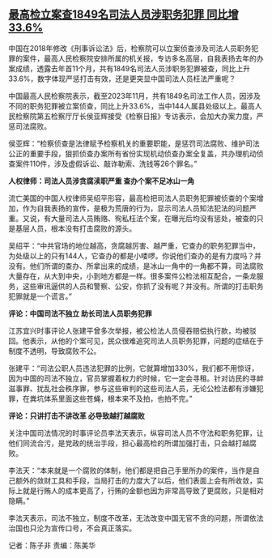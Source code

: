 <!--1707464340000-->
[最高检立案查1849名司法人员涉职务犯罪 同比增33.6%](https://www.rfa.org/mandarin/yataibaodao/renquanfazhi/ec-02092024023706.html)
------

<p></p><p><span style="font-weight: 400;">中国在2018年修改《刑事诉讼法》后，检察院可以立案侦查涉及司法人员职务犯罪的案件，最高人民检察院安排所属的机关报，专访多名高层，自我表扬去年的办案成绩，透露去年首11个月，共有1849名司法人员涉职务犯罪被查，同比上升33.6%，数字体现严惩打击有效，还是更突显中国司法人员枉法严重呢？</span></p><p></p><p><span style="font-weight: 400;">中国最高人民检察院表示，截至2023年11月，共有1849名司法工作人员，因涉及不同的职务犯罪被立案侦查，同比上升33.6%，当中144人属县处级以上。最高人民检察院第五检察厅厅长侯亚辉接受《检察日报》专访表示，会加大办案力度，严惩司法腐败。</span></p><p></p><p><span style="font-weight: 400;">侯亚辉：“检察侦查是法律赋予检察机关的重要职能，是惩罚司法腐败、维护司法公正的重要手段，狠抓侦查办案所有省份实现机动侦查办案全复盖，共办理机动侦查案件110件，涉及虚假诉讼、敲诈勒索、洗钱等26个罪名。”</span></p><p></p><p><b>人权律师：司法人员涉贪腐渎职严重 查办个案不足冰山一角</b></p><p></p><p><span style="font-weight: 400;">流亡美国的中国人权律师吴绍平形容，最高检把司法人员职务犯罪被侦查的个案增加，作为自我表扬的宣传，是极为荒唐的行为，显示司法人员知法犯法的问题严重。又说，有大量司法人员贿赂、徇私枉法个案，在曝光后均没有惩处，被查的只是基层人员，根本没有打击腐败的源头。</span></p><p></p><p><span style="font-weight: 400;">吴绍平：“中共官场的地位越高，贪腐越厉害、越严重，它查办的职务犯罪当中，为处级以上的只有144人，它查办的都是小喽啰。你说他们查办的是有力度吗？并没有。他们所谓的查办、所拿出来的成绩，是冰山一角中的一角都不算，司法腐败大量存在，从大到中央，小到地方都是一样。很多案件公检法相互配合，一条龙服务，这些审讯逼供的人员和警察、公安，你抓了没有呢？并没有。所谓的打击职务犯罪就是一个谎言。”</span></p><p></p><p><b>评论：中国司法不独立 助长司法人员职务犯罪</b></p><p></p><p><span style="font-weight: 400;">江苏宜兴时事评论人张建平曾多次举报，被公检法人员侵吞赔偿执行款，均被驳回。他表示，从他的个案可见，民众很难追究司法人员职务犯罪，问题的症结在于制度不透明，导致腐败不公。</span></p><p></p><p><span style="font-weight: 400;">张建平：“司法公职人员违法犯罪的比例，它就算增加330%，我们都不用惊讶，因为中国的司法不独立，官员掌握着权力的时候，它一定会寻租。针对访民的寻衅滋事罪、扰乱社会秩序罪，参与这些审判的这些司法人员，无论公检法都有涉嫌犯罪，在粪坑体系里面这些苍蝇，根本来不及拍，也拍不完。”</span></p><p></p><p><b>评论：只讲打击不讲改革 必导致越打越腐败</b></p><p></p><p><span style="font-weight: 400;">关注中国司法情况的时事评论员李法天表示，纵容司法人员不守法和职务犯罪，让他们同流合污，是党政的统治手段，担心最高检的所谓加强打击，只会越打越腐败。</span></p><p></p><p><span style="font-weight: 400;">李法天：“本来就是一个腐败的体制，他们都是把自己手里所办的案件，当作是自己额外的敛财工具和手段，当局打击的力度大了以后，他们表面上会有所收敛，实际上就是行贿人的成本更高了，行贿的金额也因为非常高导致了更腐败，只是相对隐瞒。”</span></p><p></p><p><span style="font-weight: 400;">李法天表示，司法不独立，制度不改革，无法改变中国无官不贪的问题，所谓依法治国也只沦为宣传口号，不会真正落实。</span></p><p></p><p><span style="font-weight: 400;">记者：陈子非 责编：陈美华 </span></p><p><br style="font-weight: 400;"/><br style="font-weight: 400;"/></p>
